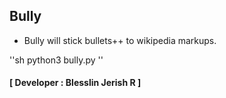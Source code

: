 ## Bully

- Bully will stick bullets++ to wikipedia markups.

''sh
python3 bully.py
''
#### **[ Developer : Blesslin Jerish R ]**
